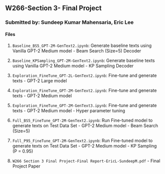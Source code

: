 ## W266-Section 3- Final Project
### Submitted by: Sundeep Kumar Mahensaria, Eric Lee

#### Files
1. `Baseline_BS5_GPT-2M-GenText2.ipynb`: Generate baseline texts using Vanilla GPT-2 Medium model - Beam Search (Size=5) Decoder

2. `Baseline_KPSampling_GPT-2M-GenText2.ipynb`: Generate baseline texts using Vanilla GPT-2 Medium model - KP Sampling Decoder

3. `Exploration_FineTune_GPT-2L-GenText2.ipynb`: Fine-tune and generate texts - GPT-2 Large model

4. `Exploration_FineTune_GPT-2M-GenText2.ipynb`: Fine-tune and generate texts - GPT-2 Medium model

5. `Exploration_FineTune_GPT-2M-GenText3.ipynb`: Fine-tune and generate texts - GPT-2 Medium model - Hyper parameter tuning

6. `Full_BS5_FineTune_GPT-2M-GenText2.ipynb`: Run Fine-tuned model to generate texts on Test Data Set - GPT-2 Medium model - Beam Search (Size=5)

7. `Full_P95_FineTune_GPT-2M-GenText2.ipynb`: Run Fine-tuned model to generate texts on Test Data Set - GPT-2 Medium model - KP Sampling (P = 0.95)

8. `W266 Section 3 Final Project-Final Report-EricL-SundeepM.pdf` - Final Project Paper





```python

```
